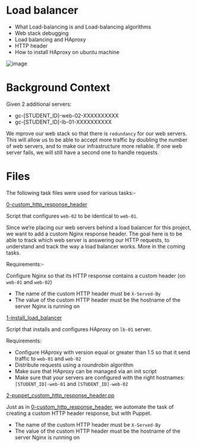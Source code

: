 # Load balancer



* What Load-balancing is and Load-balancing algorithms 
* Web stack debugging
* Load balancing and HAproxy
* HTTP header
* How to install HAproxy on ubuntu machine



![image](https://user-images.githubusercontent.com/44834632/130483718-e2652c7a-3577-49cd-87a1-d950fee5f553.png)


# Background Context

Given 2 additional servers:

* gc-[STUDENT_ID]-web-02-XXXXXXXXXX
* gc-[STUDENT_ID]-lb-01-XXXXXXXXXX

We mprove our web stack so that there is `redundancy` for our web servers. This will allow us to be able to accept more traffic by doubling the number of web servers, and to make our infrastructure more reliable. If one web server fails, we will still have a second one to handle requests.

# Files

The following task files were used for various tasks:-

[0-custom_http_response_header](./0-custom_http_response_header)

Script that configures `web-02` to be identical to `web-01`.

Since we’re placing our web servers behind a load balancer for this project, we want to add a custom Nginx response header. The goal here is to be able to track which web server is answering our HTTP requests, to understand and track the way a load balancer works. More in the coming tasks.

Requirements:-

Configure Nginx so that its HTTP response contains a custom header (on `web-01` and `web-02`)

* The name of the custom HTTP header must be `X-Served-By`
* The value of the custom HTTP header must be the hostname of the server Nginx is running on

[1-install_load_balancer](./1-install_load_balancer)

Script that installs and configures HAproxy on `lb-01` server.

Requirements:

* Configure HAproxy with version equal or greater than 1.5 so that it send traffic to `web-01` and `web-02`
* Distribute requests using a roundrobin algorithm
* Make sure that HAproxy can be managed via an init script
* Make sure that your servers are configured with the right hostnames: `[STUDENT_ID]-web-01` and `[STUDENT_ID]-web-02`

[2-puppet_custom_http_response_header.pp](./2-puppet_custom_http_response_header.pp)

Just as in [0-custom_http_response_header](./0-custom_http_response_header), we automate the task of creating a custom HTTP header response, but with Puppet.

* The name of the custom HTTP header must be `X-Served-By`
* The value of the custom HTTP header must be the hostname of the server Nginx is running on
